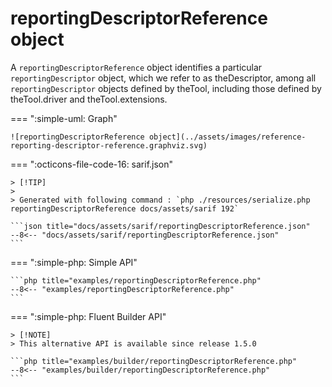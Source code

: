 <!-- markdownlint-disable MD013 -->
# reportingDescriptorReference object

A `reportingDescriptorReference` object identifies a particular `reportingDescriptor` object,
which we refer to as theDescriptor, among all `reportingDescriptor` objects defined by theTool,
including those defined by theTool.driver and theTool.extensions.

=== ":simple-uml: Graph"

    ![reportingDescriptorReference object](../assets/images/reference-reporting-descriptor-reference.graphviz.svg)

=== ":octicons-file-code-16: sarif.json"

    > [!TIP]
    >
    > Generated with following command : `php ./resources/serialize.php reportingDescriptorReference docs/assets/sarif 192`

    ```json title="docs/assets/sarif/reportingDescriptorReference.json"
    --8<-- "docs/assets/sarif/reportingDescriptorReference.json"
    ```

=== ":simple-php: Simple API"

    ```php title="examples/reportingDescriptorReference.php"
    --8<-- "examples/reportingDescriptorReference.php"
    ```

=== ":simple-php: Fluent Builder API"

    > [!NOTE]
    > This alternative API is available since release 1.5.0

    ```php title="examples/builder/reportingDescriptorReference.php"
    --8<-- "examples/builder/reportingDescriptorReference.php"
    ```
